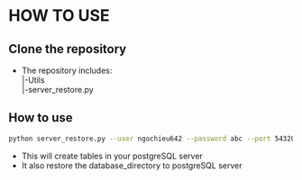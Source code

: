 # HOW TO USE

## Clone the repository

- The repository includes:\
   |-Utils \
   |-server_restore.py

## How to use

```bash
python server_restore.py --user ngochieu642 --password abc --port 54320 --host_ip 172.18.0.1 --database_name sendodb --database_directory './rename_database'
```

- This will create tables in your postgreSQL server
- It also restore the database_directory to postgreSQL server
